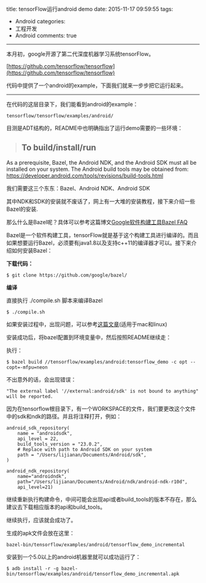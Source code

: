 title: tensorFlow运行android demo
date: 2015-11-17 09:59:55
tags:
  - Android
categories:
  - 工程开发
  - Android
comments: true
---

本月初，google开源了第二代深度机器学习系统tensorFlow。

[https://github.com/tensorflow/tensorflow](https://github.com/tensorflow/tensorflow)

代码中提供了一个android的example，下面我们就来一步步把它运行起来。

------
在代码的这层目录下，我们能看到android的example：

```
tensorflow/tensorflow/examples/android/ 
```

目测是ADT结构的，README中也明确指出了运行demo需要的一些环境：

> ## To build/install/run
As a prerequisite, Bazel, the Android NDK, and the Android SDK must all be installed on your system. The Android build tools may be obtained from: https://developer.android.com/tools/revisions/build-tools.html

我们需要这三个东东：Bazel、Android NDK、Android SDK

其中NDK和SDK的安装就不废话了，网上有一大堆的安装教程，接下来介绍一些Bazel的安装.

那么什么是Bazel呢？具体可以参考这篇博文[Google软件构建工具Bazel FAQ](http://www.cnblogs.com/Jack47/p/bazel-faq.html)

Bazel是一个软件构建工具，tensorFlow就是基于这个构建工具进行编译的。而且如果想要运行Bazel，必须要有java1.8以及支持c++11的编译器才可以。接下来介绍如何安装Bazel：

**下载代码：**

```
$ git clone https://github.com/google/bazel/
```

**编译**

直接执行 ./compile.sh 脚本来编译Bazel

```
$ ./compile.sh
```

如果安装过程中，出现问题，可以参考[这篇文章](http://www.tuicool.com/articles/rMbMRbU)(适用于mac和linux)

安装成功后，将bazel配置到环境变量中，然后按照README继续走：

执行：

```
$ bazel build //tensorflow/examples/android:tensorflow_demo -c opt --copt=-mfpu=neon
```

不出意外的话，会出现错误：

```
"The external label '//external:android/sdk' is not bound to anything" will be reported.
```

因为在tensorflow根目录下，有一个WORKSPACE的文件，我们要更改这个文件中的sdk和ndk的路径。并且将注释打开，例如：

```
android_sdk_repository(
    name = "androidsdk",
    api_level = 22,
    build_tools_version = "23.0.2",
    # Replace with path to Android SDK on your system
    path = "/Users/lijianan/Documents/Android/sdk",
)

android_ndk_repository(
    name="androidndk",
    path="/Users/lijianan/Documents/Android/ndk/android-ndk-r10d",
    api_level=21)
```

继续重新执行构建命令，中间可能会出现api或者build_tools的版本不存在，那么建议去下载相应版本的api和build_tools。

继续执行，应该就会成功了。

生成的apk文件会放在这里：

```
bazel-bin/tensorflow/examples/android/tensorflow_demo_incremental
```

安装到一个5.0以上的android机器里就可以成功运行了：

```
$ adb install -r -g bazel-bin/tensorflow/examples/android/tensorflow_demo_incremental.apk
```


